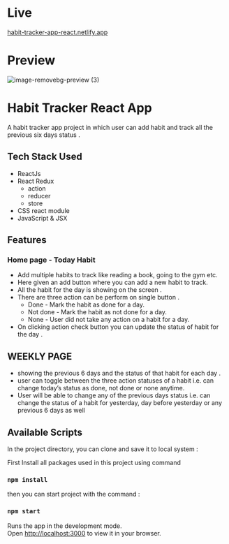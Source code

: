 # Live
[habit-tracker-app-react.netlify.app](habit-tracker-app-react.netlify.app)
# Preview
![image-removebg-preview (3)](https://github.com/masoom2313189/React-Assignment/assets/105916377/a4befb8a-d1f5-41d0-ac16-97d90638d600)

# Habit Tracker React App

A habit tracker app project in which user can add habit and track all the previous six days status .

## Tech Stack Used

- ReactJs
- React Redux
  - action
  - reducer
  - store
- CSS react module
- JavaScript & JSX

## Features

### Home page - Today Habit

- Add multiple habits to track like reading a book, going to the gym etc.
- Here given an add button where you can add a new habit to track.
- All the habit for the day is showing on the screen .
- There are three action can be perform on single button .
  - Done - Mark the habit as done for a day.
  - Not done - Mark the habit as not done for a day.
  - None - User did not take any action on a habit for a day.
- On clicking action check button you can update the status of habit for the day .

## WEEKLY PAGE

- showing the previous 6 days and the status of that habit for each day .
- user can toggle between the three action statuses of a habit i.e. can change today’s status as done, not done or none anytime.
- User will be able to change any of the previous days status i.e. can change the status of a habit for yesterday, day before yesterday or any previous 6 days as well

## Available Scripts

In the project directory, you can clone and save it to local system :

First Install all packages used in this project using command

### `npm install`

then you can start project with the command :

### `npm start`

Runs the app in the development mode.\
Open [http://localhost:3000](http://localhost:3000) to view it in your browser.
